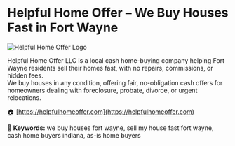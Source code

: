 # Helpful Home Offer – We Buy Houses Fast in Fort Wayne

![Helpful Home Offer Logo](https://helpfulhomeoffer.com/wp-content/uploads/2024/01/logo.png)

Helpful Home Offer LLC is a local cash home-buying company helping Fort Wayne residents sell their homes fast, with no repairs, commissions, or hidden fees.  
We buy houses in any condition, offering fair, no-obligation cash offers for homeowners dealing with foreclosure, probate, divorce, or urgent relocations.

🏠 [https://helpfulhomeoffer.com](https://helpfulhomeoffer.com)

🔑 **Keywords:** we buy houses fort wayne, sell my house fast fort wayne, cash home buyers indiana, as-is home buyers
